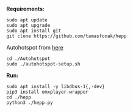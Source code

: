 
**Requirements:**
```
sudo apt update
sudo apt upgrade
sudo apt install git
git clone https://github.com/tamasfonak/hepp
```
Autohotspot from [here](https://www.raspberryconnect.com/projects/65-raspberrypi-hotspot-accesspoints/183-raspberry-pi-automatic-hotspot-and-static-hotspot-installer)
```
cd ./Autohotspot
sudo ./autohotspot-setup.sh
```
**Run:**
```
sudo apt install -y libdbus-1{,-dev}
pip3 install omxplayer-wrapper
cd ./hepp
python3 ./hepp.py
```
